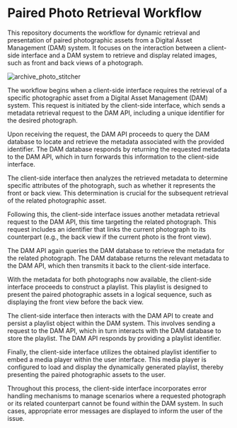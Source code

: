 # Paired Photo Retrieval Workflow

This repository documents the workflow for dynamic retrieval and presentation of paired photographic assets from a Digital Asset Management (DAM) system. It focuses on the interaction between a client-side interface and a DAM system to retrieve and display related images, such as front and back views of a photograph.

![archive_photo_stitcher](https://github.com/user-attachments/assets/166fa493-f01d-4f9d-80b8-6d51edd68896)


The workflow begins when a client-side interface requires the retrieval of a specific photographic asset from a Digital Asset Management (DAM) system. This request is initiated by the client-side interface, which sends a metadata retrieval request to the DAM API, including a unique identifier for the desired photograph.

Upon receiving the request, the DAM API proceeds to query the DAM database to locate and retrieve the metadata associated with the provided identifier. The DAM database responds by returning the requested metadata to the DAM API, which in turn forwards this information to the client-side interface.

The client-side interface then analyzes the retrieved metadata to determine specific attributes of the photograph, such as whether it represents the front or back view. This determination is crucial for the subsequent retrieval of the related photographic asset.

Following this, the client-side interface issues another metadata retrieval request to the DAM API, this time targeting the related photograph. This request includes an identifier that links the current photograph to its counterpart (e.g., the back view if the current photo is the front view).

The DAM API again queries the DAM database to retrieve the metadata for the related photograph. The DAM database returns the relevant metadata to the DAM API, which then transmits it back to the client-side interface.

With the metadata for both photographs now available, the client-side interface proceeds to construct a playlist. This playlist is designed to present the paired photographic assets in a logical sequence, such as displaying the front view before the back view.

The client-side interface then interacts with the DAM API to create and persist a playlist object within the DAM system. This involves sending a request to the DAM API, which in turn interacts with the DAM database to store the playlist. The DAM API responds by providing a playlist identifier.

Finally, the client-side interface utilizes the obtained playlist identifier to embed a media player within the user interface. This media player is configured to load and display the dynamically generated playlist, thereby presenting the paired photographic assets to the user.

Throughout this process, the client-side interface incorporates error handling mechanisms to manage scenarios where a requested photograph or its related counterpart cannot be found within the DAM system. In such cases, appropriate error messages are displayed to inform the user of the issue.
